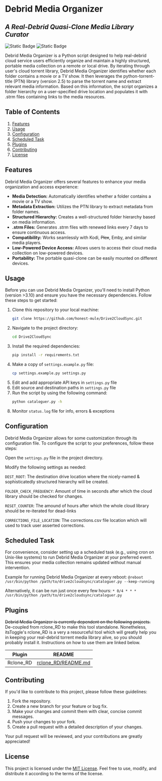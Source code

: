 # Debrid Media Organizer
## _A Real-Debrid Quasi-Clone Media Library Curator_

![Static Badge](https://img.shields.io/badge/Version-2.0.4-brightgreen) ![Static Badge](https://img.shields.io/badge/Python-3.10%2B-brightgreen)

Debrid Media Organizer is a Python script designed to help real-debrid cloud service users efficiently organize and maintain a highly structured, portable media collection on a remote or local drive. By iterating through user's cloud torrent library, Debrid Media Organizer identifies whether each folder contains a movie or a TV show. It then leverages the python-torrent-title (PTN) library (version 2.5) to parse the torrent name and extract relevant media information. Based on this information, the script organizes a folder hierarchy on a user-specified drive location and populates it with .strm files containing links to the media resources.

## Table of Contents
1. [Features](#features)
2. [Usage](#usage)
3. [Configuration](#configuration)
4. [Scheduled Task](#scheduled-task)
5. [Plugins](#plugins)
5. [Contributing](#contributing)
6. [License](#license)


## Features
Debrid Media Organizer offers several features to enhance your media organization and access experience:

- **Media Detection:** Automatically identifies whether a folder contains a movie or a TV show.
- **Metadata Extraction:** Utilizes the PTN library to extract metadata from folder names.
- **Structured Hierarchy:** Creates a well-structured folder hierarchy based on media information.
- **.strm Files:** Generates .strm files with renewed links every 7 days to ensure continuous access.
- **Compatibility:** Works seamlessly with Kodi, ~~Plex~~, Emby, and similar media players.
- **Low-Powered Device Access:** Allows users to access their cloud media collection on low-powered devices.
- **Portability:** The portable quasi-clone can be easily mounted on different devices.

## Usage
Before you can use Debrid Media Organizer, you'll need to install Python (version >3.10) and ensure you have the necessary dependencies. Follow these steps to get started:
1. Clone this repository to your local machine:
    ```sh
    git clone https://github.com/honest-mule/Drive2CloudSync.git
    ```
2. Navigate to the project directory:
    ```sh
    cd Drive2CloudSync
    ```
3. Install the required dependencies:
    ```sh
    pip install -r requirements.txt
    ```
3. Make a copy of `settings.example.py` file:
    ```sh
    cp settings.example.py settings.py
    ```
4. Edit and add appropriate API keys in `settings.py` file
5. Edit source and destination paths in `settings.py` file
6. Run the script by using the following command:
    ```sh
    python cataloguer.py -h
    ```
7. Monitor `status.log` file for info, errors & exceptions

## Configuration
Debrid Media Organizer allows for some customization through its configuration file. To configure the script to your preferences, follow these steps:

Open the `settings.py` file in the project directory.

Modify the following settings as needed:

`DEST_ROOT`: The destination drive location where the nicely-named & sophisticatedly structured hierarchy will be created.

`FOLDER_CHECK_FREQUENCY`: Amount of time in seconds after which the cloud library should be checked for changes.

`RESET_COUNTER`: The amound of hours after which the whole cloud library should be re-iterated for dead-links

`CORRECTIONS_FILE_LOCATION`: The corrections.csv file location which will used to track user asserted corrections.

## Scheduled Task
For convenience, consider setting up a scheduled task (e.g., using cron on Unix-like systems) to run Debrid Media Organizer at your preferred event. This ensures your media collection remains updated without manual intervention.

Example for running Debrid Media Organizer at every reboot:
`@reboot /usr/bin/python /path/to/drive2cloudsync/cataloguer.py --keep-running`

Alternatively, it can be run just once every few hours:
`* 0/4 * * * /usr/bin/python /path/to/drive2cloudsync/cataloguer.py`

## Plugins

~~Debrid Media Organizer is currently dependent on the following projects.~~
De-coupled from rclone_RD to make this tool standalone.
Nonetheless, itsToggle's rclone_RD is a very a resourceful tool which will greatly help you in keeping your real-debrid torrent media library alive, so you should probably install it.
Instructions on how to use them are linked below.

| Plugin | README |
| ------ | ------ |
| Rclone_RD | [rclone_RD/README.md][rclone_readme] |

## Contributing
If you'd like to contribute to this project, please follow these guidelines:

1. Fork the repository.
2. Create a new branch for your feature or bug fix.
3. Make your changes and commit them with clear, concise commit messages.
4. Push your changes to your fork.
5. Create a pull request with a detailed description of your changes.

Your pull request will be reviewed, and your contributions are greatly appreciated!

## License
This project is licensed under the [MIT License]. Feel free to use, modify, and distribute it according to the terms of the license.

   [rclone_RD]: <https://github.com/itsToggle/rclone_RD>
   [rclone_readme]: <https://github.com/itsToggle/rclone_RD/blob/master/README.md>
   [MIT License]: <https://mit-license.org/>
